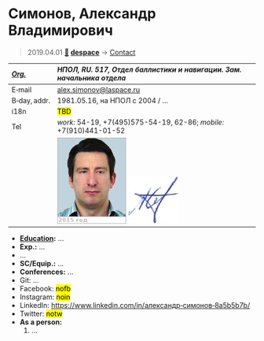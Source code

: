 # Симонов, Александр Владимирович
> 2019.04.01 **[🚀](../index/index.md) [despace](index.md)** → [Contact](contact.md)

|*[Org.](contact.md)*|*НПОЛ, RU. 517, Отдел баллистики и навигации. Зам. начальника отдела*|
|:--|:--|
|E‑mail| <alex.simonov@laspace.ru> |
|B‑day, addr.| 1981.05.16, на НПОЛ с 2004 / … |
|i18n| <mark>TBD</mark> |
|Tel| *work:* 54-19, +7(495)575-54-19, 62-86; *mobile:* +7(910)441-01-52 |
|| [![](f/contact/s/simonov_001_photo_thumb.jpg)](f/contact/s/simonov_001_photo.jpg) [![](f/contact/s/simonov_001_sign_thumb.jpg)](f/contact/s/simonov_001_sign.png) |

   - **[Education](edu.md):** …
   - **Exp.:** …
   - …
   - **SC/Equip.:** …
   - **Conferences:** …
   - Git: …
   - Facebook: <mark>nofb</mark>
   - Instagram: <mark>noin</mark>
   - LinkedIn: <https://www.linkedin.com/in/александр‑симонов‑8a5b5b7b/>
   - Twitter: <mark>notw</mark>
   - **As a person:**
      1. …
